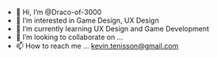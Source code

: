 - 👋 Hi, I’m @Draco-of-3000
- 👀 I’m interested in Game Design, UX Design
- 🌱 I’m currently learning UX Design and Game Development
- 💞️ I’m looking to collaborate on ...
- 📫 How to reach me ... kevin.tenisson@gmail.com

<!---
Draco-of-3000/Draco-of-3000 is a ✨ special ✨ repository because its `README.md` (this file) appears on your GitHub profile.
You can click the Preview link to take a look at your changes.
--->
